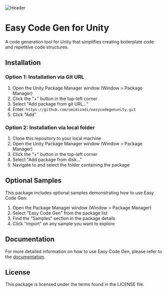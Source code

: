 ![Header](https://github.com/user-attachments/assets/08d67d33-acce-4c64-8fe3-2500614f79c7)

# Easy Code Gen for Unity

A code generation tool for Unity that simplifies creating boilerplate code and repetitive code structures.

## Installation

### Option 1: Installation via Git URL

1. Open the Unity Package Manager window (Window > Package Manager)
2. Click the "+" button in the top-left corner
3. Select "Add package from git URL..."
4. Enter: `https://github.com/omidizadi/easycodegenunity.git`
5. Click "Add"

### Option 2: Installation via local folder

1. Clone this repository to your local machine
2. Open the Unity Package Manager window (Window > Package Manager)
3. Click the "+" button in the top-left corner
4. Select "Add package from disk..."
5. Navigate to and select the folder containing the package

## Optional Samples

This package includes optional samples demonstrating how to use Easy Code Gen:

1. Open the Package Manager window (Window > Package Manager)
2. Select "Easy Code Gen" from the package list
3. Find the "Samples" section in the package details
4. Click "Import" on any sample you want to explore

## Documentation

For more detailed information on how to use Easy Code Gen, please refer to the [documentation](https://github.com/omidizadi/EasyCodeGen).

## License

This package is licensed under the terms found in the LICENSE file.
